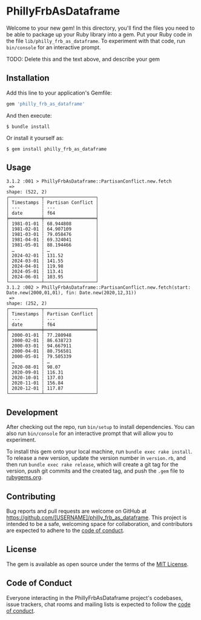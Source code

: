 # PhillyFrbAsDataframe

Welcome to your new gem! In this directory, you'll find the files you need to be able to package up your Ruby library into a gem. Put your Ruby code in the file `lib/philly_frb_as_dataframe`. To experiment with that code, run `bin/console` for an interactive prompt.

TODO: Delete this and the text above, and describe your gem

## Installation

Add this line to your application's Gemfile:

```ruby
gem 'philly_frb_as_dataframe'
```

And then execute:

    $ bundle install

Or install it yourself as:

    $ gem install philly_frb_as_dataframe

## Usage

```{ruby}
3.1.2 :001 > PhillyFrbAsDataframe::PartisanConflict.new.fetch
 => 
shape: (522, 2)                                                               
┌────────────┬───────────────────┐                                            
│ Timestamps ┆ Partisan Conflict │                                            
│ ---        ┆ ---               │                                            
│ date       ┆ f64               │                                            
╞════════════╪═══════════════════╡                                            
│ 1981-01-01 ┆ 68.944808         │                                            
│ 1981-02-01 ┆ 64.907109         │                                            
│ 1981-03-01 ┆ 79.058476         │
│ 1981-04-01 ┆ 69.324041         │
│ 1981-05-01 ┆ 88.194466         │
│ …          ┆ …                 │
│ 2024-02-01 ┆ 131.52            │
│ 2024-03-01 ┆ 141.55            │
│ 2024-04-01 ┆ 119.98            │
│ 2024-05-01 ┆ 113.41            │
│ 2024-06-01 ┆ 103.95            │
└────────────┴───────────────────┘ 
3.1.2 :002 > PhillyFrbAsDataframe::PartisanConflict.new.fetch(start: Date.new(2000,01,01), fin: Date.new(2020,12,31))
 => 
shape: (252, 2)                                                               
┌────────────┬───────────────────┐                                            
│ Timestamps ┆ Partisan Conflict │                                            
│ ---        ┆ ---               │                                            
│ date       ┆ f64               │                                            
╞════════════╪═══════════════════╡                                            
│ 2000-01-01 ┆ 77.280948         │                                            
│ 2000-02-01 ┆ 86.638723         │                                            
│ 2000-03-01 ┆ 94.667911         │
│ 2000-04-01 ┆ 80.756581         │
│ 2000-05-01 ┆ 79.505339         │
│ …          ┆ …                 │
│ 2020-08-01 ┆ 98.07             │
│ 2020-09-01 ┆ 116.31            │
│ 2020-10-01 ┆ 137.03            │
│ 2020-11-01 ┆ 156.84            │
│ 2020-12-01 ┆ 117.87            │
└────────────┴───────────────────┘ 
```

## Development

After checking out the repo, run `bin/setup` to install dependencies. You can also run `bin/console` for an interactive prompt that will allow you to experiment.

To install this gem onto your local machine, run `bundle exec rake install`. To release a new version, update the version number in `version.rb`, and then run `bundle exec rake release`, which will create a git tag for the version, push git commits and the created tag, and push the `.gem` file to [rubygems.org](https://rubygems.org).

## Contributing

Bug reports and pull requests are welcome on GitHub at https://github.com/[USERNAME]/philly_frb_as_dataframe. This project is intended to be a safe, welcoming space for collaboration, and contributors are expected to adhere to the [code of conduct](https://github.com/[USERNAME]/philly_frb_as_dataframe/blob/main/CODE_OF_CONDUCT.md).

## License

The gem is available as open source under the terms of the [MIT License](https://opensource.org/licenses/MIT).

## Code of Conduct

Everyone interacting in the PhillyFrbAsDataframe project's codebases, issue trackers, chat rooms and mailing lists is expected to follow the [code of conduct](https://github.com/[USERNAME]/philly_frb_as_dataframe/blob/main/CODE_OF_CONDUCT.md).
